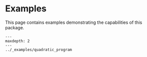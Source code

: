 # Examples

This page contains examples demonstrating the capabilities of this package.

```{toctree}
---
maxdepth: 2
---
../_examples/quadratic_program
```
